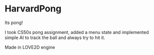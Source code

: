 # HarvardPong
 Its pong!
 
 I took CS50s pong assignment, added a menu state and implemented simple AI to track the ball and always try to hit it.
 
 Made in LOVE2D engine
